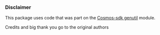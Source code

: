 
### Disclaimer
This package uses code that was part on the [Cosmos-sdk genutil](https://github.com/cosmos/cosmos-sdk/tree/v0.42.5/x/genutil) module.

Credits and big thank you go to the original authors